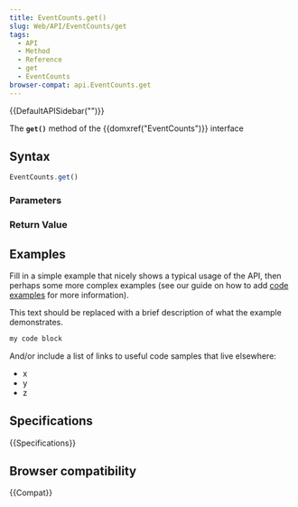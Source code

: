 ```yaml
---
title: EventCounts.get()
slug: Web/API/EventCounts/get
tags:
  - API
  - Method
  - Reference
  - get
  - EventCounts
browser-compat: api.EventCounts.get
---
```

{{DefaultAPISidebar("")}}

The **`get()`** method of the {{domxref("EventCounts")}} interface 

## Syntax

```js
EventCounts.get()
```

### Parameters



### Return Value



## Examples

Fill in a simple example that nicely shows a typical usage of the API, then perhaps some more complex examples (see our guide on how to add [code examples](/en-US/docs/MDN/Contribute/Structures/Code_examples) for more information).

This text should be replaced with a brief description of what the example demonstrates.

```js
my code block
```

And/or include a list of links to useful code samples that live elsewhere:

*   x
*   y
*   z

## Specifications

{{Specifications}}

## Browser compatibility

{{Compat}}

